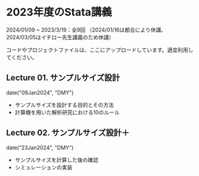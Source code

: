 # 2023年度のStata講義
2024/01/09 ~ 2023/3/19：全9回
（2024/01/16は都合により休講、2024/03/05はイチロー先生講義のため休講）

コードやプロジェクトファイルは、ここにアップロードしています。適宜利用してください。

## Lecture 01. サンプルサイズ設計 
date("09Jan2024", "DMY")
* サンプルサイズを設計する目的とその方法
* 計算機を用いた解析研究における10のルール

## Lecture 02. サンプルサイズ設計＋
date("23Jan2024", "DMY") 
* サンプルサイズを計算した後の確認
* シミュレーションの実装


